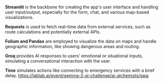 **Streamlit** is the backbone for creating the app's user interface and handling user input/output, especially for the form, chat, and various map-based visualizations.


**Requests** is used to fetch real-time data from external services, such as route calculations and potentially external APIs.


**Folium and Pandas** are employed to visualize the data on maps and handle geographic information, like showing dangerous areas and routing.


**Groq** provides AI responses to users' emotional or situational inputs, simulating a conversational interaction with the user.


**Time** simulates actions like connecting to emergency services with a brief delay.
 https://lablab.ai/event/gemma-2-ai-challenge/ai-alchemists/gaia
